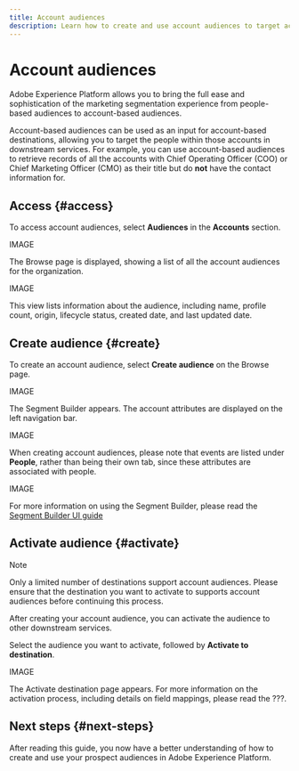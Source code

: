 ```yaml
---
title: Account audiences
description: Learn how to create and use account audiences to target account profiles in downstream destinations
---
```


# Account audiences

Adobe Experience Platform allows you to bring the full ease and sophistication of the marketing segmentation experience from people-based audiences to account-based audiences. 

Account-based audiences can be used as an input for account-based destinations, allowing you to target the people within those accounts in downstream services. For example, you can use account-based audiences to retrieve records of all the accounts with Chief Operating Officer (COO) or Chief Marketing Officer (CMO) as their title but do **not** have the contact information for.

## Access {#access}

To access account audiences, select **Audiences** in the **Accounts** section.

IMAGE

The Browse page is displayed, showing a list of all the account audiences for the organization.

IMAGE

This view lists information about the audience, including name, profile count, origin, lifecycle status, created date, and last updated date.

## Create audience {#create}

To create an account audience, select **Create audience** on the Browse page.

IMAGE

The Segment Builder appears. The account attributes are displayed on the left navigation bar.

IMAGE

When creating account audiences, please note that events are listed under **People**, rather than being their own tab, since these attributes are associated with people.

IMAGE

For more information on using the Segment Builder, please read the [Segment Builder UI guide](./segment-builder.md)

## Activate audience {#activate}

>[!NOTE]
>
>Only a limited number of destinations support account audiences. Please ensure that the destination you want to activate to supports account audiences before continuing this process.

After creating your account audience, you can activate the audience to other downstream services.

Select the audience you want to activate, followed by **Activate to destination**.

IMAGE

The Activate destination page appears. For more information on the activation process, including details on field mappings, please read the ???.

## Next steps {#next-steps}

After reading this guide, you now have a better understanding of how to create and use your prospect audiences in Adobe Experience Platform.

